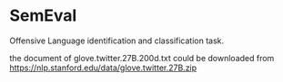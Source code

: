# SemEval
Offensive Language identification and classification task.

the document of glove.twitter.27B.200d.txt could be downloaded from https://nlp.stanford.edu/data/glove.twitter.27B.zip

 
